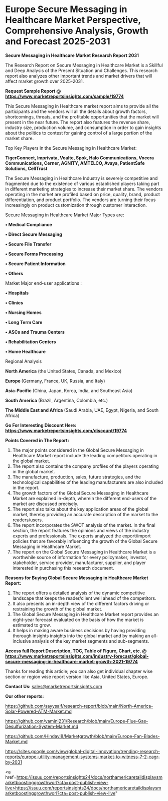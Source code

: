 # Europe Secure Messaging in Healthcare Market Perspective, Comprehensive Analysis, Growth and Forecast 2025-2031

<strong>Secure Messaging in Healthcare Market Research Report 2031</strong>

The Research Report on Secure Messaging in Healthcare Market is a Skillful and Deep Analysis of the Present Situation and Challenges. This research report also analyzes other important trends and market drivers that will affect market growth over 2025-2031.

<strong>Request Sample Report @ <a href=https://www.marketreportsinsights.com/sample/19774>https://www.marketreportsinsights.com/sample/19774</a></strong>

This Secure Messaging in Healthcare market report aims to provide all the participants and the vendors will all the details about growth factors, shortcomings, threats, and the profitable opportunities that the market will present in the near future. The report also features the revenue share, industry size, production volume, and consumption in order to gain insights about the politics to contest for gaining control of a large portion of the market share.

Top Key Players in the Secure Messaging in Healthcare Market:

<strong>TigerConnect, Imprivata, Voalte, Spok, Halo Communications, Vocera Communications, Cerner, AGNITY, AMTELCO, Avaya, PatientSafe Solutions, CellTrust</strong>

The Secure Messaging in Healthcare Industry is severely competitive and fragmented due to the existence of various established players taking part in different marketing strategies to increase their market share. The vendors operating in the market are profiled based on price, quality, brand, product differentiation, and product portfolio. The vendors are turning their focus increasingly on product customization through customer interaction.

Secure Messaging in Healthcare Market Major Types are:

<strong>• Medical Compliance

• Direct Secure Messaging

• Secure File Transfer

• Secure Forms Processing

• Secure Patient Information

• Others</strong>

Market Major end-user applications :

<strong>• Hospitals

• Clinics

• Nursing Homes

• Long Term Care

• ASCs and Trauma Centers

• Rehabilitation Centers

• Home Healthcare</strong>

Regional Analysis

</u><strong><b>North America</b></strong> (the United States, Canada, and Mexico)

<strong><b>Europe </b></strong>(Germany, France, UK, Russia, and Italy)

<strong><b>Asia-Pacific</b></strong> (China, Japan, Korea, India, and Southeast Asia)

<strong><b>South America</b></strong> (Brazil, Argentina, Colombia, etc.)

<strong><b>The Middle East and Africa</b></strong> (Saudi Arabia, UAE, Egypt, Nigeria, and South Africa)

<strong>Go For Interesting Discount Here: <a href=https://www.marketreportsinsights.com/discount/19774>https://www.marketreportsinsights.com/discount/19774</a></strong>

<strong>Points Covered in The Report:</strong>
<ol>
  <li>The major points considered in the Global Secure Messaging in Healthcare Market report include the leading competitors operating in the global market.</li>
  <li>The report also contains the company profiles of the players operating in the global market.</li>
  <li>The manufacture, production, sales, future strategies, and the technological capabilities of the leading manufacturers are also included in the report.</li>
  <li>The growth factors of the Global Secure Messaging in Healthcare Market are explained in-depth, wherein the different end-users of the market are discussed precisely.</li>
  <li>The report also talks about the key application areas of the global market, thereby providing an accurate description of the market to the readers/users.</li>
  <li>The report incorporates the SWOT analysis of the market. In the final section, the report features the opinions and views of the industry experts and professionals. The experts analyzed the export/import policies that are favorably influencing the growth of the Global Secure Messaging in Healthcare Market.</li>
  <li>The report on the Global Secure Messaging in Healthcare Market is a worthwhile source of information for every policymaker, investor, stakeholder, service provider, manufacturer, supplier, and player interested in purchasing this research document.</li>
</ol>
<strong>Reasons for Buying Global Secure Messaging in Healthcare Market Report:</strong>

<ol>
  <li>The report offers a detailed analysis of the dynamic competitive landscape that keeps the reader/client well ahead of the competitors.</li>
  <li>It also presents an in-depth view of the different factors driving or restraining the growth of the global market.</li>
  <li>The Global Secure Messaging in Healthcare Market report provides an eight-year forecast evaluated on the basis of how the market is estimated to grow.</li>
  <li>It helps in making aware business decisions by having providing thorough insights insights into the global market and by making an all-inclusive analysis of the key market segments and sub-segments.</li>
</ol>
<strong>Access full Report Description, TOC, Table of Figure, Chart, etc. @ <a href=https://www.marketreportsinsights.com/industry-forecast/global-secure-messaging-in-healthcare-market-growth-2021-19774>https://www.marketreportsinsights.com/industry-forecast/global-secure-messaging-in-healthcare-market-growth-2021-19774</a></strong>


Thanks for reading this article; you can also get individual chapter wise section or region wise report version like Asia, United States, Europe.

<strong>Contact Us:</strong>
sales@marketreportsinsights.com

<strong>Our other reports:</strong>

<a href=https://github.com/sayysaif/research-report/blob/main/North-America-Solar-Powered-ATM-Market.md>https://github.com/sayysaif/research-report/blob/main/North-America-Solar-Powered-ATM-Market.md</a>

<a href=https://github.com/yamini231/Research/blob/main/Europe-Flue-Gas-Desulfurization-System-Market.md>https://github.com/yamini231/Research/blob/main/Europe-Flue-Gas-Desulfurization-System-Market.md</a>

<a href=https://github.com/Hindavi8/Marketgrowth/blob/main/Europe-Fan-Blades-Market.md>https://github.com/Hindavi8/Marketgrowth/blob/main/Europe-Fan-Blades-Market.md</a>

<a href=https://sites.google.com/view/global-digital-innovation/trending-research-reports/europe-utility-management-systems-market-to-witness-7-2-cagr-by-2031>https://sites.google.com/view/global-digital-innovation/trending-research-reports/europe-utility-management-systems-market-to-witness-7-2-cagr-by-2031</a>

<a href=https://issuu.com/reportsinsights24/docs/northamericaretaildisplaysmarketboostinggrowthworl?cta=post-publish-view-live>https://issuu.com/reportsinsights24/docs/northamericaretaildisplaysmarketboostinggrowthworl?cta=post-publish-view-live</a>"
